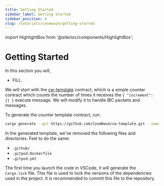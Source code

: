 ```yaml
---
title: Getting Started
sidebar_label: Getting Started
sidebar_position: 4
slug: /tutorials/cosmwasm/getting-started
---
```


import HighlightBox from '@site/src/components/HighlightBox';

# Getting Started

<HighlightBox type="learning" title="Section Goals">

In this section you will,

- FILL.

</HighlightBox>

We will start with the [cw-template](https://github.com/CosmWasm/cw-template) contract, which is a simple counter contract which counts the number of times it receives the `{ "increment": {} }` execute message. We will modify it to handle IBC packets and messages.

To generate the counter template contract, run:

```bash
cargo generate --git https://github.com/CosmWasm/cw-template.git --name ibc-counter-contract -d minimal=false
```

<HighlightBox type="best-practice" title="Unneeded Files">

In the generated template, we've removed the following files and directories. Feel to do the same: 

- `.github/`
- `.gitpod.Dockerfile`
- `.gitpod.yml`

</HighlightBox>

<HighlightBox type="note" title="Note">

The first time you launch the code in VSCode, it will generate the `Cargo.lock` file. This file is used to lock the versions of the dependencies used in the project. It is recommended to commit this file to the repository.

</HighlightBox>
